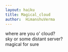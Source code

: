 ```yaml
---
layout: haiku
title: Magical_cloud
author:  HimanshuVerma
---
```


where are you o' cloud?<br>
sky or some distant server?<br>
magical for sure<br>
